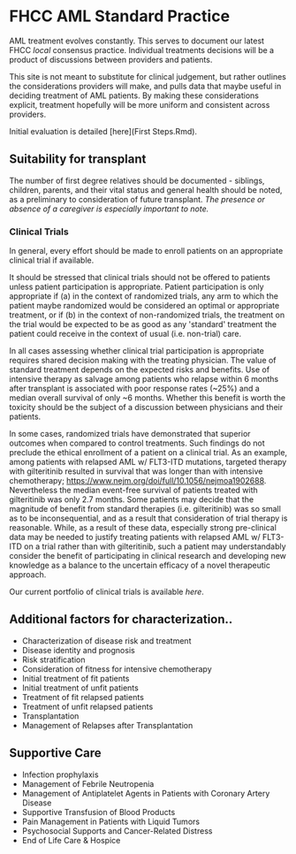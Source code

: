 # FHCC AML Standard Practice

AML treatment evolves constantly. This serves to document our latest FHCC *local* consensus practice. Individual treatments decisions will be a product of discussions between providers and patients.

This site is not meant to substitute for clinical judgement, but rather outlines the considerations providers will make, and pulls data that maybe useful in deciding treatment of AML patients. By making these considerations explicit, treatment hopefully will be more uniform and consistent across providers.

Initial evaluation is detailed [here](First Steps.Rmd). 


## Suitability for transplant

The number of first degree relatives should be documented - siblings, children, parents, and their vital status and general health should be noted, as a preliminary to consideration of future transplant. *The presence or absence of a caregiver is especially important to note.*


### Clinical Trials

In general, every effort should be made to enroll patients on an appropriate clinical trial if available.

It should be stressed that clinical trials should not be offered to patients unless patient participation is appropriate. Patient participation is only appropriate if (a) in the context of randomized trials, any arm to which the patient maybe randomized would be considered an optimal or appropriate treatment, or if (b) in the context of non-randomized trials, the treatment on the trial would be expected to be as good as any 'standard' treatment the patient could receive in the context of usual (i.e. non-trial) care.

In all cases assessing whether clinical trial participation is appropriate requires shared decision making with the treating physician. The value of standard treatment depends on the expected risks and benefits. Use of intensive therapy as salvage among patients who relapse within 6 months after transplant is associated with poor response rates (\~25%) and a median overall survival of only \~6 months. Whether this benefit is worth the toxicity should be the subject of a discussion between physicians and their patients.

In some cases, randomized trials have demonstrated that superior outcomes when compared to control treatments. Such findings do not preclude the ethical enrollment of a patient on a clinical trial. As an example, among patients with relapsed AML w/ FLT3-ITD mutations, targeted therapy with gilteritinib resulted in survival that was longer than with intensive chemotherapy; <https://www.nejm.org/doi/full/10.1056/nejmoa1902688>. Nevertheless the median event-free survival of patients treated with gilteritinib was only 2.7 months. Some patients may decide that the magnitude of benefit from standard therapies (i.e. gilteritinib) was so small as to be inconsequential, and as a result that consideration of trial therapy is reasonable. While, as a result of these data, especially strong pre-clinical data may be needed to justify treating patients with relapsed AML w/ FLT3-ITD on a trial rather than with gilteritinib, such a patient may understandably consider the benefit of participating in clinical research and developing new knowledge as a balance to the uncertain efficacy of a novel therapeutic approach.

Our current portfolio of clinical trials is available *here*. 

## Additional factors for characterization..
- Characterization of disease risk and treatment
- Disease identity and prognosis
- Risk stratification
- Consideration of fitness for intensive chemotherapy
- Initial treatment of fit patients
- Initial treatment of unfit patients
- Treatment of fit relapsed patients
- Treatment of unfit relapsed patients
- Transplantation
- Management of Relapses after Transplantation

## Supportive Care

- Infection prophylaxis
- Management of Febrile Neutropenia
- Management of Antiplatelet Agents in Patients with Coronary Artery Disease
- Supportive Transfusion of Blood Products
- Pain Management in Patients with Liquid Tumors
- Psychosocial Supports and Cancer-Related Distress
- End of Life Care & Hospice
 
